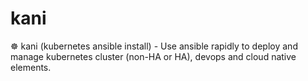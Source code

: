 # kani
☸️ kani (kubernetes ansible install) - Use ansible rapidly to deploy and manage kubernetes cluster (non-HA or HA), devops and cloud native elements.

